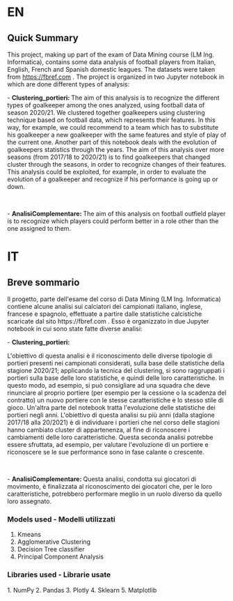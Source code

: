 <h1> EN </h1>
<h2> Quick Summary </h2>

This project, making up part of the exam of Data Mining course (LM Ing. Informatica), contains some data analysis of football players from Italian, English, French and Spanish domestic leagues. The datasets were taken from https://fbref.com . The project is organized in two Jupyter notebook in which are done different types of analysis:

\- <b>Clustering_portieri: </b> 
The aim of this analysis is to recognize the different types of goalkeeper among the ones analyzed, using football data of season 2020/21. We clustered together goalkeepers using clustering technique based on football data, which represents their features. In this way, for example, we could recommend to a team which has to substitute his goalkeeper a new goalkeeper with the same features and style of play of the current one.
Another part of this notebook deals with the evolution of goalkeepers statistics through the years. The aim of this analysis over more seasons (from 2017/18 to 2020/21) is to find goalkeepers that changed cluster through the seasons, in order to recognize changes of their features. This analysis could be exploited, for example, in order to evaluate the evolution of a goalkeeper and recognize if his performance is going up or down.

<br/>

\- <b>AnalisiComplementare: </b> 
The aim of this analysis on football outfield player is to recognize which players could perform better in a role other than the one assigned to them.


<h1> IT </h1>
<h2> Breve sommario </h2>
Il progetto, parte dell'esame del corso di Data Mining (LM Ing. Informatica) contiene alcune analisi sui calciatori dei campionati italiano, inglese, francese e spagnolo, effettuate a partire dalle statistiche calcistiche scaricate dal sito https://fbref.com . Esso è organizzato in due Jupyter notebook in cui sono state fatte diverse analisi:

\- <b>Clustering_portieri: </b>

L'obiettivo di questa analisi è il riconoscimento delle diverse tipologie di portieri presenti nei campionati considerati, sulla base delle statistiche della stagione 2020/21; applicando la tecnica del clustering, si sono raggruppati i portieri sulla base delle loro statistiche, e quindi delle loro caratteristiche. In questo modo, ad esempio, si può consigliare ad una squadra che deve rinunciare al proprio portiere (per esempio per la cessione o la scadenza del contratto) un nuovo portiere con le stesse caratteristiche e lo stesso stile di gioco.
Un'altra parte del notebook tratta l'evoluzione delle statistiche dei portieri negli anni.  L'obiettivo di questa analisi su più anni (dalla stagione 2017/18 alla 20/2021) è di individuare i portieri che nel corso delle stagioni hanno cambiato cluster di appartenenza, al fine di riconoscere i cambiamenti delle loro caratteristiche. Questa seconda analisi potrebbe essere sfruttata, ad esempio, per valutare l'evoluzione di un portiere e riconoscere se le sue performance sono in fase calante o crescente.

<br/>

\- <b>AnalisiComplementare: </b>
Questa analisi, condotta sui giocatori di movimento, è finalizzata al riconoscimento dei giocatori che, per le loro caratteristiche, potrebbero performare meglio in un ruolo diverso da quello loro assegnato.

<h3> Models used - Modelli utilizzati </h3>

1. Kmeans
2. Agglomerative Clustering
3. Decision Tree classifier
4. Principal Component Analysis

<h3> Libraries used - Librarie usate </h3>
1. NumPy
2. Pandas
3. Plotly
4. Sklearn
5. Matplotlib

